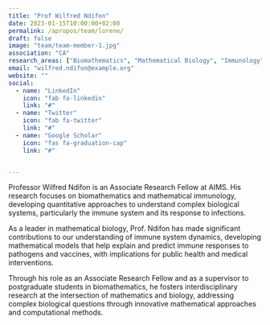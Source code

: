 ```yaml
---
title: "Prof Wilfred Ndifon"
date: 2023-01-15T10:00:00+02:00
permalink: /apropos/team/lorene/
draft: false
image: "team/team-member-1.jpg"
association: "CA"
research_areas: ["Biomathematics", "Mathematical Biology", "Immunology"]
email: "wilfred.ndifon@example.org"
website: ""
social:
  - name: "LinkedIn"
    icon: "fab fa-linkedin"
    link: "#"
  - name: "Twitter"
    icon: "fab fa-twitter"
    link: "#"
  - name: "Google Scholar"
    icon: "fas fa-graduation-cap"
    link: "#"


---
```


Professor Wilfred Ndifon is an Associate Research Fellow at AIMS. His research focuses on biomathematics and mathematical immunology, developing quantitative approaches to understand complex biological systems, particularly the immune system and its response to infections.

As a leader in mathematical biology, Prof. Ndifon has made significant contributions to our understanding of immune system dynamics, developing mathematical models that help explain and predict immune responses to pathogens and vaccines, with implications for public health and medical interventions.

Through his role as an Associate Research Fellow and as a supervisor to postgraduate students in biomathematics, he fosters interdisciplinary research at the intersection of mathematics and biology, addressing complex biological questions through innovative mathematical approaches and computational methods.
